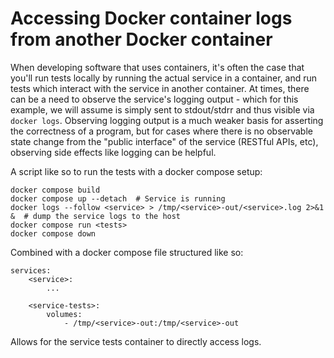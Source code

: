 # Accessing Docker container logs from another Docker container

When developing software that uses containers, it's often the case that you'll run tests locally by running the actual service in a container, and run tests which interact with the service in another container. At times, there can be a need to observe the service's logging output - which for this example, we will assume is simply sent to stdout/stdrr and thus visible via `docker logs`. Observing logging output is a much weaker basis for asserting the correctness of a program, but for cases where there is no observable state change from the "public interface" of the service (RESTful APIs, etc), observing side effects like logging can be helpful.


A script like so to run the tests with a docker compose setup:
```
docker compose build
docker compose up --detach  # Service is running
docker logs --follow <service> > /tmp/<service>-out/<service>.log 2>&1 &  # dump the service logs to the host
docker compose run <tests>
docker compose down
```

Combined with a docker compose file structured like so:
```
services:
    <service>:
        ...

    <service-tests>:
        volumes:
            - /tmp/<service>-out:/tmp/<service>-out
```

Allows for the service tests container to directly access logs.